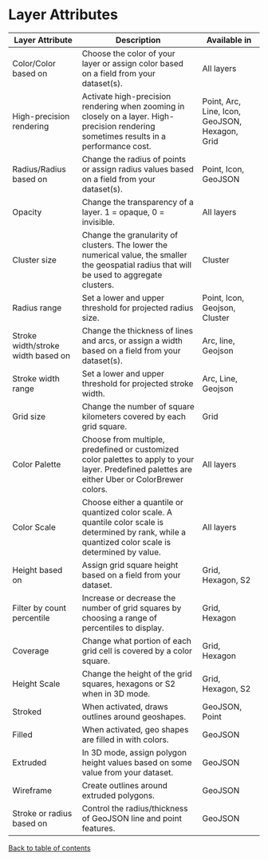 # Layer Attributes

| Layer Attribute                    | Description                                                                                                                                            | Available in                                   |
| ---------------------------------- | ------------------------------------------------------------------------------------------------------------------------------------------------------ | ---------------------------------------------- |
| Color/Color based on               | Choose the color of your layer or assign color based on a field from your dataset(s).                                                                  | All layers                                     |
| High-precision rendering           | Activate high-precision rendering when zooming in closely on a layer. High-precision rendering sometimes results in a performance cost.                | Point, Arc, Line, Icon, GeoJSON, Hexagon, Grid |
| Radius/Radius based on             | Change the radius of points or assign radius values based on a field from your dataset(s).                                                             | Point, Icon, GeoJSON                           |
| Opacity                            | Change the transparency of a layer. 1 = opaque, 0 = invisible.                                                                                         | All layers                                     |
| Cluster size                       | Change the granularity of clusters. The lower the numerical value, the smaller the geospatial radius that will be used to aggregate clusters.          | Cluster                                        |
| Radius range                       | Set a lower and upper threshold for projected radius size.                                                                                             | Point, Icon, Geojson, Cluster                  |
| Stroke width/stroke width based on | Change the thickness of lines and arcs, or assign a width based on a field from your dataset(s).                                                       | Arc, line, Geojson                             |
| Stroke width range                 | Set a lower and upper threshold for projected stroke width.                                                                                            | Arc, Line, Geojson                             |
| Grid size                          | Change the number of square kilometers covered by each grid square.                                                                                    | Grid                                           |
| Color Palette                      | Choose from multiple, predefined or customized color palettes to apply to your layer. Predefined palettes are either Uber or ColorBrewer colors.       | All layers                                     |
| Color Scale                        | Choose either a quantile or quantized color scale. A quantile color scale is determined by rank, while a quantized color scale is determined by value. | All layers                                     |
| Height based on                    | Assign grid square height based on a field from your dataset.                                                                                          | Grid, Hexagon, S2                              |
| Filter by count percentile         | Increase or decrease the number of grid squares by choosing a range of percentiles to display.                                                         | Grid, Hexagon                                  |
| Coverage                           | Change what portion of each grid cell is covered by a color square.                                                                                    | Grid, Hexagon                                  |
| Height Scale                       | Change the height of the grid squares, hexagons or S2 when in 3D mode.                                                                                 | Grid, Hexagon, S2                              |
| Stroked                            | When activated, draws outlines around geoshapes.                                                                                                       | GeoJSON, Point                                 |
| Filled                             | When activated, geo shapes are filled in with colors.                                                                                                  | GeoJSON                                        |
| Extruded                           | In 3D mode, assign polygon height values based on some value from your dataset.                                                                        | GeoJSON                                        |
| Wireframe                          | Create outlines around extruded polygons.                                                                                                              | GeoJSON                                        |
| Stroke or radius based on          | Control the radius/thickness of GeoJSON line and point features.                                                                                       | GeoJSON                                        |

[Back to table of contents](./a-introduction.md)
